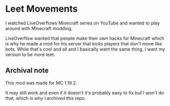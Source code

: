 # Leet Movements

I watched LiveOverflows Minecraft series on YouTube and wanted to play around with Minecraft modding.

LiveOverflow wanted that people make their own hacks for Minecraft which is why he made a mod for his server that kicks players that don't move like bots.
While that's cool and all and I basically want the same thing, I want my version to be more leet.

## Archival note

This mod was made for MC 1.19.2.

It may still work and even if it doesn't it's probably easy to fix but I won't do that, which is why I archived this repo.

